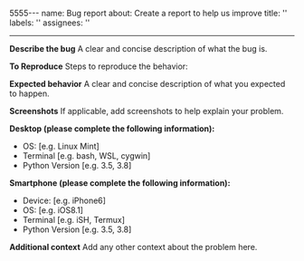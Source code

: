 5555---
name: Bug report
about: Create a report to help us improve
title: ''
labels: ''
assignees: ''

---

**Describe the bug**
A clear and concise description of what the bug is.

**To Reproduce**
Steps to reproduce the behavior:


**Expected behavior**
A clear and concise description of what you expected to happen.

**Screenshots**
If applicable, add screenshots to help explain your problem.

**Desktop (please complete the following information):**
 - OS: [e.g. Linux Mint]
 - Terminal [e.g. bash, WSL, cygwin]
 - Python Version [e.g. 3.5, 3.8]

**Smartphone (please complete the following information):**
 - Device: [e.g. iPhone6]
 - OS: [e.g. iOS8.1]
 - Terminal [e.g. iSH, Termux]
 - Python Version [e.g. 3.5, 3.8]

**Additional context**
Add any other context about the problem here.
